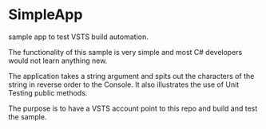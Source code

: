 # SimpleApp
sample app to test VSTS build automation.

The functionality of this sample is very simple and most C# developers would not learn anything new.

The application takes a string argument and spits out the characters of the string in reverse order to the Console.  It also illustrates the use of Unit Testing public methods.

The purpose is to have a VSTS account point to this repo and build and test the sample.
